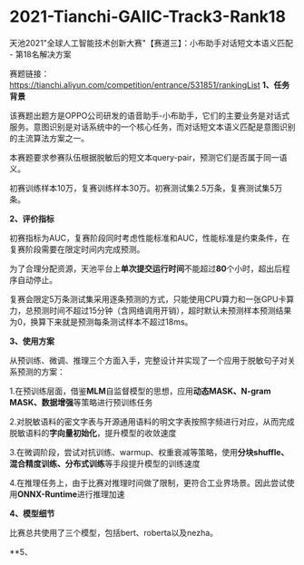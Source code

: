 # 2021-Tianchi-GAIIC-Track3-Rank18
天池2021"全球人工智能技术创新大赛"【赛道三】：小布助手对话短文本语义匹配 - 第18名解决方案

赛题链接：https://tianchi.aliyun.com/competition/entrance/531851/rankingList
**1、任务背景**

该赛题出题方是OPPO公司研发的语音助手-小布助手，它们的主要业务是对话式服务。意图识别是对话系统中的一个核心任务，而对话短文本语义匹配是意图识别的主流算法方案之一。

本赛题要求参赛队伍根据脱敏后的短文本query-pair，预测它们是否属于同一语义。

初赛训练样本10万，复赛训练样本30万。初赛测试集2.5万条，复赛测试集5万条。

**2、评价指标**

初赛指标为AUC，复赛阶段同时考虑性能标准和AUC，性能标准是约束条件，在复赛阶段需要在限定时间内完成预测。

为了合理分配资源，天池平台上**单次提交运行时间**不能超过**80**个小时，超出后程序自动停止。

复赛会限定5万条测试集采用逐条预测的方式，只能使用CPU算力和一张GPU卡算力，总预测时间不超过15分钟（含网络调用开销），超时默认未预测样本预测结果为0，换算下来就是预测每条测试样本不超过18ms。

**3、使用方案**

从预训练、微调、推理三个方面入手，完整设计并实现了一个应用于脱敏句子对关系预测的方案：

 1.在预训练层面，借鉴**MLM**自监督模型的思想，应用**动态MASK、N-gram MASK、数据增强**等策略进行预训练任务 

2.对脱敏语料的密文字表与开源通用语料的明文字表按照字频进行对应，从而完成脱敏语料的**字向量初始化**，提升模型的收敛速度 

3.在微调阶段，尝试对抗训练、warmup、权重衰减等策略，使用**分块shuffle、混合精度训练、分布式训练**等手段提升模型的训练速度 

 4.在推理任务上，由于比赛对推理时间做了限制，更符合工业界场景。因此尝试使用**ONNX-Runtime**进行推理加速

**4、模型细节**

比赛总共使用了三个模型，包括bert、roberta以及nezha。

**5、

